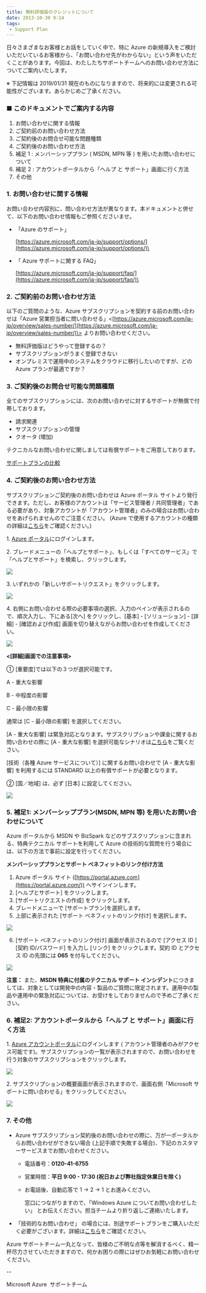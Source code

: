 ```yaml
---
title: 無料評価版のクレジットについて
date: 2013-10-30 9:14
tags:
 - Support Plan
---
```

日々さまざまなお客様とお話をしていく中で、特に Azure の新規導入をご検討いただいているお客様から、「お問い合わせ先がわからない」という声をいただくことがあります。今回は、わたしたちサポートチームへのお問い合わせ方法についてご案内いたします。

※ 下記情報は 2019/01/31 現在のものになりますので、将来的には変更される可能性がございます。あらかじめご了承ください。

### **■ このドキュメントでご案内する内容**

1.  お問い合わせに関する情報
2.  ご契約前のお問い合わせ方法
3.  ご契約後のお問合せ可能な問題種類
4.  ご契約後のお問い合わせ方法
5.  補足 1 : メンバーシッププラン ( MSDN, MPN 等 ) を用いたお問い合わせについて
6.  補足 2 : アカウントポータルから「ヘルプ と サポート」画面に行く方法
7.  その他

### 1. お問い合わせに関する情報

お問い合わせ内容別に、問い合わせ方法が異なります。本ドキュメントと併せて、以下のお問い合わせ情報もご参照くださいませ。

-   「Azure のサポート」
    
    [<https://azure.microsoft.com/ja-jp/support/options/](https://azure.microsoft.com/ja-jp/support/options/)\>
    

-   「 Azure サポートに関する FAQ」
    
    [<https://azure.microsoft.com/ja-jp/support/faq/](https://azure.microsoft.com/ja-jp/support/faq/)\>
    

### **2. ご契約前のお問い合わせ方法**

以下のご質問のような、Azure サブスクリプションを契約する前のお問い合わせは「Azure 営業担当者に問い合わせる」<[https://azure.microsoft.com/ja-jp/overview/sales-number/](https://azure.microsoft.com/ja-jp/overview/sales-number/)\> よりお問い合わせください。

-   無料評価版はどうやって登録するの？
-   サブスクリプションがうまく登録できない
-   オンプレミスで運用中のシステムをクラウドに移行したいのですが、どの Azure プランが最適ですか？

### **3\. ご契約後のお問合せ可能な問題種類**

全てのサブスクリプションには、次のお問い合わせに対するサポートが無償で付帯しております。

-   請求関連
-   サブスクリプションの管理
-   クオータ (増加)

テクニカルなお問い合わせに関しましては有償サポートをご用意しております。

[サポートプランの比較](https://azure.microsoft.com/ja-jp/support/plans/)

### **4. ご契約後のお問い合わせ方法**

サブスクリプションご契約後のお問い合わせは Azure ポータル サイトより発行できます。ただし、お客様のアカウントは「サービス管理者 / 共同管理者」である必要があり、対象アカウントが「アカウント管理者」のみの場合はお問い合わせをあげられませんのでご注意ください。 (Azure で使用するアカウントの種類の詳細は[こちら](https://blogs.msdn.microsoft.com/dsazurejp/2013/10/02/303/)をご確認ください。)

1. [Azure ポータル](https://portal.azure.com/)にログインします。

2\. ブレードメニューの「ヘルプとサポート」、もしくは「すべてのサービス」で「ヘルプとサポート」を検索し、クリックします。

![](./20131030a/b1-image01.png)

3\. いずれかの「新しいサポートリクエスト」をクリックします。

![](./20131030a/b1-image02.png)

4\. 右側にお問い合わせる際の必要事項の選択、入力のペインが表示されるので、順次入力し、下にある\[次へ\] をクリックし、\[基本\] - \[ソリューション\] - \[詳細\] - \[確認および作成\] 画面を切り替えながらお問い合わせを作成してください。

![](./20131030a/b1-image03.png)

**<\[詳細\]画面での注意事項>**

① \[重要度\]では以下の３つが選択可能です。

A - 重大な影響

B - 中程度の影響

C - 最小限の影響

通常は \[C - 最小限の影響\] を選択してください。

\[A - 重大な影響\] は緊急対応となります。サブスクリプションや課金に関するお問い合わせの際に \[A - 重大な影響\] を選択可能なシナリオは[こちら](https://blogs.msdn.microsoft.com/dsazurejp/2016/03/09/billing-seva-support/)をご覧ください。

\[技術（各種 Azure サービスについて）\] に関するお問い合わせで \[A - 重大な影響\] を利用するには STANDARD 以上の有償サポートが必要となります。

② \[国／地域\] は、必ず \[日本\] に設定してください。

![](./20131030a/b1-image04.png)


### **5. 補足1: メンバーシッププラン(MSDN, MPN 等) を用いたお問い合わせについて**

Azure ポータルから MSDN や BizSpark などのサブスクリプションに含まれる、特典テクニカル サポートを利用して Azure の技術的な質問を行う場合には、以下の方法で事前に設定を行ってください。

**メンバーシッププランとサポート ベネフィットのリンク付け方法**

1.  Azure ポータル サイト ([https://portal.azure.com](https://portal.azure.com/)) へサインインします。
2.  \[ヘルプとサポート\] をクリックします。
3.  \[サポートリクエストの作成\] をクリックします。
4.  ブレードメニューで \[サポートプラン\]を選択します。
5.  上部に表示された \[サポート ベネフィットのリンク付け\] を選択します。

![](./20131030a/b1-image05.png)

6.  \[サポート ベネフィットのリンク付け\] 画面が表示されるので \[アクセス ID \] \[契約 ID/パスワード\] を入力し \[リンク\] をクリックします。契約 ID とアクセス ID の先頭には **065** を付与してください。

![](./20131030a/b1-image06.png)

**注意：** また、**MSDN 特典に付属のテクニカル サポート インシデント**につきましては、対象としては開発中の内容・製品のご質問に限定されます。運用中の製品や運用中の緊急対応については、お受けをしておりませんので予めご了承ください。

### **6\. 補足2: アカウントポータルから「ヘルプ と サポート」画面に行く方法**

1. [Azure アカウントポータル](https://account.windowsazure.com/Subscriptions)にログインします ( アカウント管理者のみがアクセス可能です)。サブスクリプションの一覧が表示されますので、お問い合わせを行う対象のサブスクリプションをクリックします。

![](./20131030a/8726.image_4ABC01FB.png)

2\. サブスクリプションの概要画面が表示されますので、画面右側「Microsoft サポートに問い合わせる」をクリックしてください。

![](./20131030a/3566.image_408A678E.png)

### **7\. その他**

-   Azure サブスクリプション契約後のお問い合わせの際に、万が一ポータルからお問い合わせができない場合 (上記手順で失敗する場合)、下記のカスタマーサービスまでお問い合わせください。
    -   電話番号：**0120-41-6755**
    -   営業時間：**平日 9:00 - 17:30 (祝日および弊社指定休業日を除く)**
    -   お電話後、自動応答で 1 → 2 → 1 とお進みください。
        
        窓口につながりますので、「Windows Azure についてお問い合わせしたい」 とお伝えください。担当チームより折り返しご連絡いたします。
        
-   「技術的なお問い合わせ」 の場合には、別途サポートプランをご購入いただく必要がございます。詳細は[こちら](http://www.windowsazure.com/ja-jp/support/plans/)をご確認ください。

Azure サポートチーム一丸となって、皆様のご不明な点等を解消するべく、精一杯尽力させていただきますので、何かお困りの際にはぜひお気軽にお問い合わせください。

\--

Microsoft Azure  サポートチーム